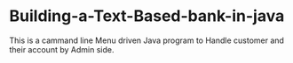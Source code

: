 # Building-a-Text-Based-bank-in-java
This is a cammand line Menu driven Java program to Handle customer and their account by Admin side.
